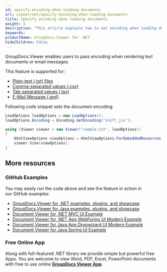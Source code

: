```yaml
---
id: specify-encoding-when-loading-documents
url: viewer/net/specify-encoding-when-loading-documents
title: Specify encoding when loading documents
weight: 3
description: "This article explains how to set encoding when loading documents with GroupDocs.Viewer within your .NET applications."
keywords: 
productName: GroupDocs.Viewer for .NET
hideChildren: False
---
```

GroupDocs.Viewer enables users to pass encoding when rendering text documents or email messages.

This feature is supported for:

*   [Plain-text (.txt) files](https://wiki.fileformat.com/word-processing/txt/)
*   [Comma-separated values (.csv)](https://wiki.fileformat.com/spreadsheet/csv/) 
*   [Tab-separated values (.tsv)](https://wiki.fileformat.com/spreadsheet/tsv/)
*   [E-Mail Message (.eml)](https://wiki.fileformat.com/email/eml/)

Following code snippet sets the document encoding.

```csharp
LoadOptions loadOptions = new LoadOptions();
loadOptions.Encoding = Encoding.GetEncoding("shift_jis");

using (Viewer viewer = new Viewer("sample.txt", loadOptions))
{
    HtmlViewOptions viewOptions = HtmlViewOptions.ForEmbeddedResources();
    viewer.View(viewOptions);
}
```

## More resources
### GitHub Examples
You may easily run the code above and see the feature in action in our GitHub examples:
*   [GroupDocs.Viewer for .NET examples, plugins, and showcase](https://github.com/groupdocs-viewer/GroupDocs.Viewer-for-.NET)    
*   [GroupDocs.Viewer for Java examples, plugins, and showcase](https://github.com/groupdocs-viewer/GroupDocs.Viewer-for-Java)    
*   [Document Viewer for .NET MVC UI Example](https://github.com/groupdocs-viewer/GroupDocs.Viewer-for-.NET-MVC)     
*   [Document Viewer for .NET App WebForms UI Modern Example](https://github.com/groupdocs-viewer/GroupDocs.Viewer-for-.NET-WebForms)    
*   [Document Viewer for Java App Dropwizard UI Modern Example](https://github.com/groupdocs-viewer/GroupDocs.Viewer-for-Java-Dropwizard)    
*   [Document Viewer for Java Spring UI Example](https://github.com/groupdocs-viewer/GroupDocs.Viewer-for-Java-Spring)

### Free Online App
Along with full-featured .NET library we provide simple but powerful free Apps.
You are welcome to view Word, PDF, Excel, PowerPoint documents with free to use online **[GroupDocs Viewer App](https://products.groupdocs.app/viewer)**.